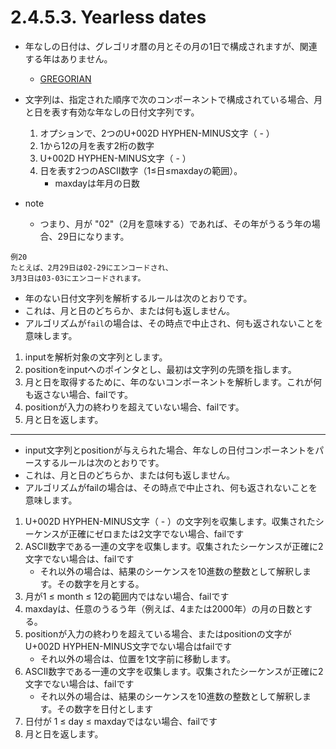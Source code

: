 # 2.4.5.3. Yearless dates

- 年なしの日付は、グレゴリオ暦の月とその月の1日で構成されますが、関連する年はありません。
    -  [GREGORIAN](https://www.w3.org/TR/html/references.html#biblio-gregorian)

- 文字列は、指定された順序で次のコンポーネントで構成されている場合、月と日を表す有効な年なしの日付文字列です。
    1. オプションで、2つのU+002D HYPHEN-MINUS文字（ - ）
    2. 1から12の月を表す2桁の数字
    3. U+002D HYPHEN-MINUS文字（ - ）
    4. 日を表す2つのASCII数字（1≤日≤maxdayの範囲）。
        - maxdayは年月の日数

- note
    - つまり、月が "02"（2月を意味する）であれば、その年がうるう年の場合、29日になります。

```
例20
たとえば、2月29日は02-29にエンコードされ、
3月3日は03-03にエンコードされます。
```

- 年のない日付文字列を解析するルールは次のとおりです。
- これは、月と日のどちらか、または何も返しません。
- アルゴリズムが`fail`の場合は、その時点で中止され、何も返されないことを意味します。

1. inputを解析対象の文字列とします。
2. positionをinputへのポインタとし、最初は文字列の先頭を指します。
3. 月と日を取得するために、年のないコンポーネントを解析します。これが何も返さない場合、failです。
4. positionが入力の終わりを超えていない場合、failです。
5. 月と日を返します。

***

- input文字列とpositionが与えられた場合、年なしの日付コンポーネントをパースするルールは次のとおりです。
- これは、月と日のどちらか、または何も返しません。
- アルゴリズムがfailの場合は、その時点で中止され、何も返されないことを意味します。

1. U+002D HYPHEN-MINUS文字（ - ）の文字列を収集します。収集されたシーケンスが正確にゼロまたは2文字でない場合、failです
2. ASCII数字である一連の文字を収集します。収集されたシーケンスが正確に2文字でない場合は、failです
    - それ以外の場合は、結果のシーケンスを10進数の整数として解釈します。その数字を月とする。
3. 月が1 ≤ month ≤ 12の範囲内ではない場合、failです
4. maxdayは、任意のうるう年（例えば、4または2000年）の月の日数とする。
5. positionが入力の終わりを超えている場合、またはpositionの文字がU+002D HYPHEN-MINUS文字でない場合はfailです
    - それ以外の場合は、位置を1文字前に移動します。
6. ASCII数字である一連の文字を収集します。収集されたシーケンスが正確に2文字でない場合は、failです
    - それ以外の場合は、結果のシーケンスを10進数の整数として解釈します。その数字を日付とします
7. 日付が 1 ≤ day ≤ maxdayではない場合、failです
8. 月と日を返します。
